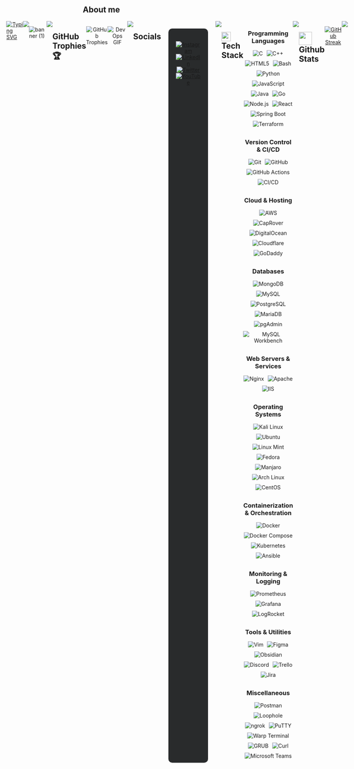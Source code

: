 ## **About me**  
<div style="display: flex; justify-content: center;">
  <a href="https://git.io/typing-svg">
    <img src="https://readme-typing-svg.herokuapp.com?font=Architects+Daughter&color=7AF79A&size=30&lines=Hey!+It's+Akhil!;I'm+a+DevOps+Enthusiast...;And+I'm+a+proud+Indian" alt="Typing SVG">
  </a>



<img src="https://user-images.githubusercontent.com/73097560/115834477-dbab4500-a447-11eb-908a-139a6edaec5c.gif">

![banner (1)](https://github.com/akhil2099/akhil2099/assets/136240934/246f25c6-73bb-4b1c-853b-c615b4d76ba8)

<img src="https://user-images.githubusercontent.com/73097560/115834477-dbab4500-a447-11eb-908a-139a6edaec5c.gif">

## **GitHub Trophies 🏆**
<div style="display: flex; justify-content: center; margin-bottom: 20px;">
   <p align="center"> 
      <img src="https://github-profile-trophy.vercel.app/?username=akhil2099&theme=darkhub&no-frame=true&no-bg=false&margin-w=4" alt="GitHub Trophies" />
   </p>
   <p align="center">
  <img src="https://media.giphy.com/media/NytMLKyiaIh6VH9SPm/giphy.gif" alt="DevOps GIF" />
   </p>
</div>
<br>
<img src="https://user-images.githubusercontent.com/73097560/115834477-dbab4500-a447-11eb-908a-139a6edaec5c.gif">
<br>

## **Socials**
<br>
<div style="display: flex; justify-content: center; background-color: #292b2c; padding: 20px; border-radius: 10px; margin: 20px;">
  <p align="center">
    <a href="https://instagram.com/_touch_some_grass">
      <img src="https://img.shields.io/badge/Instagram-%23E4405F.svg?style=for-the-badge&logo=Instagram&logoColor=white" alt="Instagram" />
    </a>
    <a href="https://linkedin.com/in/akhil-v-953b04275">
      <img src="https://img.shields.io/badge/LinkedIn-%230077B5.svg?style=for-the-badge&logo=linkedin&logoColor=white" alt="LinkedIn" />
    </a>
    <a href="https://twitter.com/@zeuz1234567890">
      <img src="https://img.shields.io/badge/Twitter-%231DA1F2.svg?style=for-the-badge&logo=Twitter&logoColor=white" alt="Twitter" />
    </a>
    <a href="https://youtube.com/@@shootogram7270">
      <img src="https://img.shields.io/badge/YouTube-%23FF0000.svg?style=for-the-badge&logo=YouTube&logoColor=white" alt="YouTube" />
    </a>
  </p>
</div>
<br>
<img src="https://user-images.githubusercontent.com/73097560/115834477-dbab4500-a447-11eb-908a-139a6edaec5c.gif">
<br>

## <img src="https://media2.giphy.com/media/QssGEmpkyEOhBCb7e1/giphy.gif?cid=ecf05e47a0n3gi1bfqntqmob8g9aid1oyj2wr3ds3mg700bl&rid=giphy.gif" width ="25"><b> Tech Stack</b>
<div style="width: 100%; text-align: center;">
   <h3 style="margin-bottom: 15px;">Programming Languages</h3>
   <div style="display: flex; flex-wrap: wrap; justify-content: center; gap: 10px; margin-bottom: 30px;">
       <img src="https://img.shields.io/badge/c-%2300599C.svg?style=for-the-badge&logo=c&logoColor=white" alt="C" />
       <img src="https://img.shields.io/badge/c++-%2300599C.svg?style=for-the-badge&logo=c%2B%2B&logoColor=white" alt="C++" />
       <img src="https://img.shields.io/badge/html5-%23E34F26.svg?style=for-the-badge&logo=html5&logoColor=white" alt="HTML5" />
       <img src="https://img.shields.io/badge/bash-%234EAA25.svg?style=for-the-badge&logo=gnu-bash&logoColor=white" alt="Bash" />
       <img src="https://img.shields.io/badge/python-3670A0?style=for-the-badge&logo=python&logoColor=ffdd54" alt="Python" />
       <img src="https://img.shields.io/badge/javascript-%23F7DF1E.svg?style=for-the-badge&logo=javascript&logoColor=black" alt="JavaScript" />
       <img src="https://img.shields.io/badge/java-%23ED8B00.svg?style=for-the-badge&logo=openjdk&logoColor=white" alt="Java" />
       <img src="https://img.shields.io/badge/go-%232748F3.svg?style=for-the-badge&logo=go&logoColor=white" alt="Go" />
       <img src="https://img.shields.io/badge/node.js-%2343853D.svg?style=for-the-badge&logo=node.js&logoColor=white" alt="Node.js" />
       <img src="https://img.shields.io/badge/react-%2361DAFB.svg?style=for-the-badge&logo=react&logoColor=black" alt="React" />
       <img src="https://img.shields.io/badge/springboot-%236DB33F.svg?style=for-the-badge&logo=spring&logoColor=white" alt="Spring Boot" />
       <img src="https://img.shields.io/badge/terraform-%235835CC.svg?style=for-the-badge&logo=terraform&logoColor=white" alt="Terraform" />
   </div>

   <h3 style="margin-bottom: 15px;">Version Control & CI/CD</h3>
   <div style="display: flex; flex-wrap: wrap; justify-content: center; gap: 10px; margin-bottom: 30px;">
       <img src="https://img.shields.io/badge/git-%23F05032.svg?style=for-the-badge&logo=git&logoColor=white" alt="Git" />
       <img src="https://img.shields.io/badge/github-%23121011.svg?style=for-the-badge&logo=github&logoColor=white" alt="GitHub" />
       <img src="https://img.shields.io/badge/GitHub%20Actions-%232671E5.svg?style=for-the-badge&logo=githubactions&logoColor=white" alt="GitHub Actions" />
       <img src="https://img.shields.io/badge/CI_CD-%2318A4A3.svg?style=for-the-badge&logo=ci&logoColor=white" alt="CI/CD" />
   </div>

   <h3 style="margin-bottom: 15px;">Cloud & Hosting</h3>
   <div style="display: flex; flex-wrap: wrap; justify-content: center; gap: 10px; margin-bottom: 30px;">
       <img src="https://img.shields.io/badge/aws-%23232F3E.svg?style=for-the-badge&logo=amazon-aws&logoColor=white" alt="AWS" />
       <img src="https://img.shields.io/badge/CapRover-%234EB3F2.svg?style=for-the-badge&logoColor=white" alt="CapRover" />
       <img src="https://img.shields.io/badge/digitalocean-%230A87F5.svg?style=for-the-badge&logo=digitalocean&logoColor=white" alt="DigitalOcean" />
       <img src="https://img.shields.io/badge/cloudflare-%230E78FF.svg?style=for-the-badge&logo=cloudflare&logoColor=white" alt="Cloudflare" />
       <img src="https://img.shields.io/badge/godaddy-%2300A318.svg?style=for-the-badge&logo=godaddy&logoColor=white" alt="GoDaddy" />
   </div>

   <h3 style="margin-bottom: 15px;">Databases</h3>
   <div style="display: flex; flex-wrap: wrap; justify-content: center; gap: 10px; margin-bottom: 30px;">
       <img src="https://img.shields.io/badge/mongodb-%234ea94b.svg?style=for-the-badge&logo=mongodb&logoColor=white" alt="MongoDB" />
       <img src="https://img.shields.io/badge/mysql-%2300f.svg?style=for-the-badge&logo=mysql&logoColor=white" alt="MySQL" />
       <img src="https://img.shields.io/badge/postgresql-%23316192.svg?style=for-the-badge&logo=postgresql&logoColor=white" alt="PostgreSQL" />
       <img src="https://img.shields.io/badge/mariadb-%23003571.svg?style=for-the-badge&logo=MariaDB&logoColor=white" alt="MariaDB" />
       <img src="https://img.shields.io/badge/pgAdmin-%23316192.svg?style=for-the-badge&logo=pgadmin&logoColor=white" alt="pgAdmin" />
       <img src="https://img.shields.io/badge/mysql%20workbench-%2300f.svg?style=for-the-badge&logo=mysql&logoColor=white" alt="MySQL Workbench" />
   </div>

   <h3 style="margin-bottom: 15px;">Web Servers & Services</h3>
   <div style="display: flex; flex-wrap: wrap; justify-content: center; gap: 10px; margin-bottom: 30px;">
       <img src="https://img.shields.io/badge/nginx-%23009639.svg?style=for-the-badge&logo=Nginx&logoColor=white" alt="Nginx" />
       <img src="https://img.shields.io/badge/apache-%23D22128.svg?style=for-the-badge&logo=Apache&logoColor=white" alt="Apache" />
       <img src="https://img.shields.io/badge/IIS-%23121011.svg?style=for-the-badge&logo=Microsoft&logoColor=white" alt="IIS" />
   </div>

   <h3 style="margin-bottom: 15px;">Operating Systems</h3>
   <div style="display: flex; flex-wrap: wrap; justify-content: center; gap: 10px; margin-bottom: 30px;">
       <img src="https://img.shields.io/badge/kali_linux-%23000000.svg?style=for-the-badge&logo=kali&logoColor=white" alt="Kali Linux" />
       <img src="https://img.shields.io/badge/ubuntu-%23E95420.svg?style=for-the-badge&logo=ubuntu&logoColor=white" alt="Ubuntu" />
       <img src="https://img.shields.io/badge/linux_mint-%2300B140.svg?style=for-the-badge&logo=linuxmint&logoColor=white" alt="Linux Mint" />
       <img src="https://img.shields.io/badge/fedora-%231D3557.svg?style=for-the-badge&logo=fedora&logoColor=white" alt="Fedora" />
       <img src="https://img.shields.io/badge/manjaro-%231B8E3F.svg?style=for-the-badge&logo=manjaro&logoColor=white" alt="Manjaro" />
       <img src="https://img.shields.io/badge/arch_linux-%2316C3FF.svg?style=for-the-badge&logo=archlinux&logoColor=white" alt="Arch Linux" />
       <img src="https://img.shields.io/badge/centos-%23E94E1A.svg?style=for-the-badge&logo=centos&logoColor=white" alt="CentOS" />
   </div>

   <h3 style="margin-bottom: 15px;">Containerization & Orchestration</h3>
   <div style="display: flex; flex-wrap: wrap; justify-content: center; gap: 10px; margin-bottom: 30px;">
       <img src="https://img.shields.io/badge/docker-%230db7ed.svg?style=for-the-badge&logo=docker&logoColor=white" alt="Docker" />
       <img src="https://img.shields.io/badge/docker_compose-%232494B8.svg?style=for-the-badge&logo=docker&logoColor=white" alt="Docker Compose" />
       <img src="https://img.shields.io/badge/kubernetes-%23326ce5.svg?style=for-the-badge&logo=kubernetes&logoColor=white" alt="Kubernetes" />
       <img src="https://img.shields.io/badge/ansible-%231A1918.svg?style=for-the-badge&logo=ansible&logoColor=white" alt="Ansible" />
   </div>

   <h3 style="margin-bottom: 15px;">Monitoring & Logging</h3>
   <div style="display: flex; flex-wrap: wrap; justify-content: center; gap: 10px; margin-bottom: 30px;">
       <img src="https://img.shields.io/badge/prometheus-%23E6522C.svg?style=for-the-badge&logo=prometheus&logoColor=white" alt="Prometheus" />
       <img src="https://img.shields.io/badge/grafana-%23F46800.svg?style=for-the-badge&logo=Grafana&logoColor=white" alt="Grafana" />
       <img src="https://img.shields.io/badge/logrocket-%23293346.svg?style=for-the-badge&logoColor=white" alt="LogRocket" />
   </div>

   <h3 style="margin-bottom: 15px;">Tools & Utilities</h3>
   <div style="display: flex; flex-wrap: wrap; justify-content: center; gap: 10px; margin-bottom: 30px;">
       <img src="https://img.shields.io/badge/vim-%23019733.svg?style=for-the-badge&logo=vim&logoColor=white" alt="Vim" />
       <img src="https://img.shields.io/badge/figma-%23F24E1E.svg?style=for-the-badge&logo=figma&logoColor=white" alt="Figma" />
       <img src="https://img.shields.io/badge/obsidian-%237D7D7D.svg?style=for-the-badge&logo=obsidian&logoColor=white" alt="Obsidian" />
       <img src="https://img.shields.io/badge/discord-%237288D8.svg?style=for-the-badge&logo=discord&logoColor=white" alt="Discord" />
       <img src="https://img.shields.io/badge/trello-%23026AA7.svg?style=for-the-badge&logo=trello&logoColor=white" alt="Trello" />
       <img src="https://img.shields.io/badge/jira-%230052CC.svg?style=for-the-badge&logo=jira&logoColor=white" alt="Jira" />
   </div>

   <h3 style="margin-bottom: 15px;">Miscellaneous</h3>
   <div style="display: flex; flex-wrap: wrap; justify-content: center; gap: 10px; margin-bottom: 30px;">
       <img src="https://img.shields.io/badge/postman-%23FF6C37.svg?style=for-the-badge&logo=postman&logoColor=white" alt="Postman" />
       <img src="https://img.shields.io/badge/loophole-%2327376F.svg?style=for-the-badge&logoColor=white" alt="Loophole" />
       <img src="https://img.shields.io/badge/ngrok-%23000000.svg?style=for-the-badge&logo=ngrok&logoColor=white" alt="ngrok" />
       <img src="https://img.shields.io/badge/putty-%233080C7.svg?style=for-the-badge&logo=putty&logoColor=white" alt="PuTTY" />
       <img src="https://img.shields.io/badge/warpt_terminal-%2325A2A5.svg?style=for-the-badge&logo=warp&logoColor=white" alt="Warp Terminal" />
       <img src="https://img.shields.io/badge/grub-%236A6AFF.svg?style=for-the-badge&logo=linux&logoColor=white" alt="GRUB" />
       <img src="https://img.shields.io/badge/curl-%23007396.svg?style=for-the-badge&logo=curl&logoColor=white" alt="Curl" />
       <img src="https://img.shields.io/badge/microsoft_teams-%234299B3.svg?style=for-the-badge&logo=microsoft-teams&logoColor=white" alt="Microsoft Teams" />
   </div>
</div>

<br>
<img src="https://user-images.githubusercontent.com/73097560/115834477-dbab4500-a447-11eb-908a-139a6edaec5c.gif">
<br>

## <img src="https://media.giphy.com/media/iY8CRBdQXODJSCERIr/giphy.gif" width="35"><b> Github Stats </b>
<!-- Copy-paste in your Readme.md file -->
<p align="center">
  <a href="https://git.io/streak-stats"><img src="https://github-readme-streak-stats.herokuapp.com?user=akhil2099&theme=dracula&hide_border=true&border_radius=30&card_width=1000&card_height=200&fire=EB0000&stroke=17EB1A&currStreakNum=F6FF0A&sideNums=EBE769&excludeDaysLabel=60EAEB&border=3EFF35" alt="GitHub Streak" /></a>
</p>

<br>
<img src="https://user-images.githubusercontent.com/73097560/115834477-dbab4500-a447-11eb-908a-139a6edaec5c.gif">
<br>
<!-- Made with [OSS Insight](https://ossinsight.io/) -->


